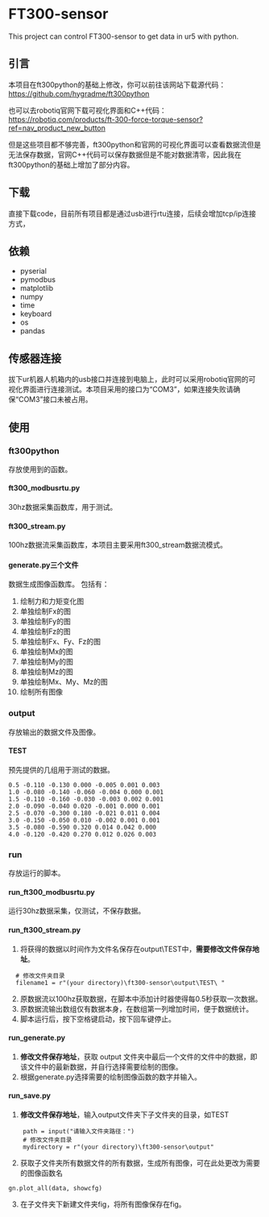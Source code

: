 # FT300-sensor
This project can control FT300-sensor to get data in ur5 with python.
## 引言
本项目在ft300python的基础上修改，你可以前往该网站下载源代码：https://github.com/hygradme/ft300python

也可以去robotiq官网下载可视化界面和C++代码：https://robotiq.com/products/ft-300-force-torque-sensor?ref=nav_product_new_button

但是这些项目都不够完善，ft300python和官网的可视化界面可以查看数据流但是无法保存数据，官网C++代码可以保存数据但是不能对数据清零，因此我在ft300python的基础上增加了部分内容。
## 下载
直接下载code，目前所有项目都是通过usb进行rtu连接，后续会增加tcp/ip连接方式，
## 依赖
- pyserial
- pymodbus
- matplotlib
- numpy
- time
- keyboard
- os
- pandas
## 传感器连接
拔下ur机器人机箱内的usb接口并连接到电脑上，此时可以采用robotiq官网的可视化界面进行连接测试。本项目采用的接口为“COM3”，如果连接失败请确保“COM3”接口未被占用。

## 使用
### ft300python
存放使用到的函数。
#### ft300_modbusrtu.py
30hz数据采集函数库，用于测试。
#### ft300_stream.py
100hz数据流采集函数库，本项目主要采用ft300_stream数据流模式。
#### generate.py三个文件
数据生成图像函数库。
包括有：
1. 绘制力和力矩变化图
2. 单独绘制Fx的图
3. 单独绘制Fy的图
4. 单独绘制Fz的图
5. 单独绘制Fx、Fy、Fz的图
6. 单独绘制Mx的图
7. 单独绘制My的图
8. 单独绘制Mz的图
9. 单独绘制Mx、My、Mz的图
10. 绘制所有图像
### output
存放输出的数据文件及图像。
#### TEST
预先提供的几组用于测试的数据。
```
0.5 -0.110 -0.130 0.000 -0.005 0.001 0.003
1.0 -0.080 -0.140 -0.060 -0.004 0.000 0.001
1.5 -0.110 -0.160 -0.030 -0.003 0.002 0.001
2.0 -0.090 -0.040 0.020 -0.001 0.000 0.001
2.5 -0.070 -0.300 0.180 -0.021 0.011 0.004
3.0 -0.150 -0.050 0.010 -0.002 0.001 0.001
3.5 -0.080 -0.590 0.320 0.014 0.042 0.000
4.0 -0.120 -0.420 0.270 0.012 0.026 0.003
```
### run
存放运行的脚本。
#### run_ft300_modbusrtu.py
运行30hz数据采集，仅测试，不保存数据。
#### run_ft300_stream.py
1. 将获得的数据以时间作为文件名保存在output\TEST中，**需要修改文件保存地址**。
```
  # 修改文件夹目录
  filename1 = r"(your directory)\ft300-sensor\output\TEST\ "
```
2. 原数据流以100hz获取数据，在脚本中添加计时器使得每0.5秒获取一次数据。
3. 原数据流输出数组仅有数据本身，在数组第一列增加时间，便于数据统计。
4. 脚本运行后，按下空格键启动，按下回车键停止。
#### run_generate.py
1. **修改文件保存地址**，获取 output 文件夹中最后一个文件的文件中的数据，即该文件中的最新数据，并自行选择需要绘制的图像。
2. 根据generate.py选择需要的绘制图像函数的数字并输入。
#### run_save.py
1.  **修改文件保存地址**，输入output文件夹下子文件夹的目录，如TEST  
``` 
    path = input("请输入文件夹路径：")
    # 修改文件夹目录
    mydirectory = r"(your directory)\ft300-sensor\output"
```
2.  获取子文件夹所有数据文件的所有数据，生成所有图像，可在此处更改为需要的图像函数名
```
gn.plot_all(data, showcfg)
```
3. 在子文件夹下新建文件夹fig，将所有图像保存在fig。
